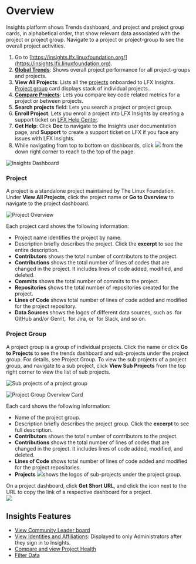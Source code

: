 # Overview

Insights platform shows Trends dashboard, and project and project group cards, in alphabetical order, that show relevant data associated with the project or project group. Navigate to a project or project-group to see the overall project activities.

1. Go to [https://insights.lfx.linuxfoundation.org/](https://insights.lfx.linuxfoundation.org).
2. [**Global Trends**](trends.md#global-trends): Shows overall project performance for all project-groups and projects.
3. **View All Projects**: Lists all the [projects](overview.md#project) onboarded to LFX Insights. [Project group](overview.md#project-group) card displays stack of individual projects..
4. [**Compare Projects**](compare-and-view-project-health.md): Lets you compare key code related metrics for a project or between projects.
5. **Search projects** field: Lets you search a project or project group.
6. **Enroll Project**: Lets you enroll a project into LFX Insights by creating a support ticket on [LFX Help Center](https://jira.linuxfoundation.org/plugins/servlet/theme/portal/4/create/341).
7. **Get Help**: Click **Doc** to navigate to the Insights user documentation page, and **Support** to create a support ticket on LFX if you face any issues with LFX Insights.
8. While navigating from top to bottom on dashboards, click ![](<../../.gitbook/assets/summary dashboard up arrow.png>) from the down right corner to reach to the top of the page.

![Insights Dashboard](<../../.gitbook/assets/landing page dashboard.png>)

### Project

A project is a standalone project maintained by The Linux Foundation. Under **View All Projects**, click the project name or **Go to Overview** to navigate to the project dashboard.

![Project Overview](<../../.gitbook/assets/project overview (1).png>)

Each project card shows the following information:

* Project name identifies the project by name.
* Description briefly describes the project. Click the **excerpt** to see the entire description.
* **Contributors** shows the total number of contributors to the project.
* **Contributions** shows the total number of lines of codes that are changed in the project. It includes lines of code added, modified, and deleted.
* **Commits** shows the total number of commits to the project.
* **Repositories** shows the total number of repositories created for the project.
* **Lines of Code** shows total number of lines of code added and modified for the project repository.
* **Data Sources** shows the logos of different data sources, such as <img src="../../.gitbook/assets/18088191 (4) (3) (2).png" alt="" data-size="line"> for GitHub and/or Gerrit, <img src="../../.gitbook/assets/18088260 (3) (3) (3) (3) (1) (1) (2) (1).png" alt="" data-size="line"> for Jira, or <img src="../../.gitbook/assets/18088264 (2) (2) (2) (2) (1) (1) (2).png" alt="" data-size="line"> for Slack, and so on.

### Project Group

A project group is a group of individual projects. Click the name or click **Go to Projects** to see the trends dashboard and sub-projects under the project group. For details, see Project Group. To view the sub projects of a project group, and navigate to a sub project, click **View Sub Projects** from the top right corner to view the list of sub projects.

![Sub projects of a project group](<../../.gitbook/assets/view sub projects of a project group (1).png>)

![Project Group Overview Card](<../../.gitbook/assets/project group overview card.png>)

Each card shows the following information:

* Name of the project group.
* Description briefly describes the project group. Click the **excerpt** to see full description.
* **Contributors** shows the total number of contributors to the project.
* **Contributions** shows the total number of lines of codes that are changed in the project. It includes lines of code added, modified, and deleted.
* **Lines of Code** shows total number of lines of code added and modified for the project repositories.
* **Projects** ![](../../.gitbook/assets/18088267.png)shows the logos of sub-projects under the project group.

On a project dashboard, click **Get Short URL**, and click the icon next to the URL to copy the link of a respective dashboard for a project.\
![](<../../.gitbook/assets/get short url.png>)

## **Insights Features**

* [View Community Leader board](community-leader-board/)
* [View Identities and Affiliations](identities-and-affiliations/): Displayed to only Administrators after they sign in to Insights.
* [Compare and view Project Health](compare-and-view-project-health.md)
* [Filter Data](filter-data/)
